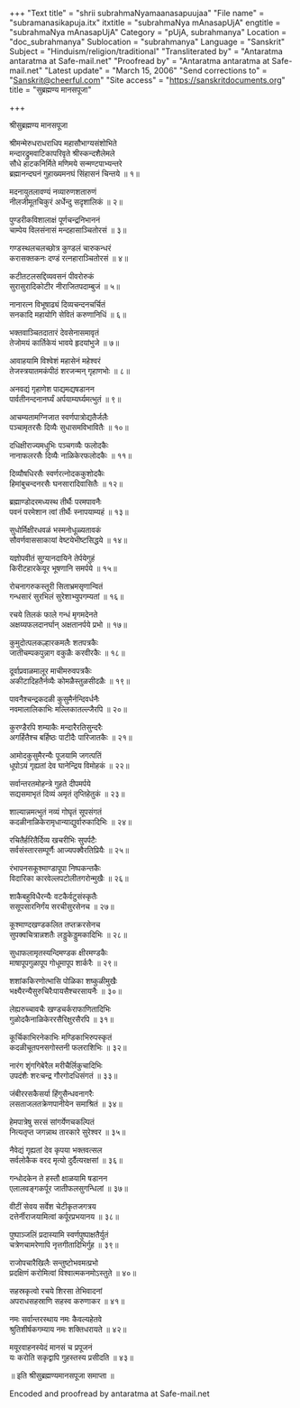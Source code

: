 +++
"Text title" = "shrii subrahmaNyamaanasapuujaa"
"File name" = "subramanasikapuja.itx"
itxtitle = "subrahmaNya mAnasapUjA"
engtitle = "subrahmaNya mAnasapUjA"
Category = "pUjA, subrahmanya"
Location = "doc_subrahmanya"
Sublocation = "subrahmanya"
Language = "Sanskrit"
Subject = "Hinduism/religion/traditional"
"Transliterated by" = "Antaratma antaratma at Safe-mail.net"
"Proofread by" = "Antaratma antaratma at Safe-mail.net"
"Latest update" = "March 15, 2006"
"Send corrections to" = "Sanskrit@cheerful.com"
"Site access" = "https://sanskritdocuments.org"
title = "सुब्रह्मण्य मानसपूजा"

+++
  
 श्रीसुब्रह्मण्य मानसपूजा   
  
श्रीमन्मेरुधराधराधिप महासौभाग्यसंशोभिते  
मन्दारद्रुमवाटिकापरिवृते श्रीस्कन्दशैलेमले  
सौधे हाटकनिर्मिते मणिमये सन्मण्टपाभ्यन्तरे  
ब्रह्मानन्दघनं गुहाख्यमनघं सिंहासनं चिन्तये   ॥ १॥  
  
मदनायुतलावण्यं नव्यारुणशतारुणं  
नीलजीमूतचिकुरं अर्धेन्दु सदृशालिकं   ॥ २॥  
  
पुण्डरीकविशालाक्षं पूर्णचन्द्रनिभाननं  
चाम्पेय विलसंनासं मन्दहासाञ्चितोरसं ॥ ३॥  
  
गण्डस्थलचलच्छोत्र कुण्डलं चारुकन्धरं  
करासक्तकनः दण्डं रत्नहाराञ्चितोरसं ॥ ४॥  
  
कटीतटलसद्दिव्यवसनं पीवरोरुकं  
सुरासुरादिकोटीर नीराजितपदाम्बुजं ॥ ५॥  
  
नानारत्न विभूषाढ्यं दिव्यचन्दनचर्चितं  
सनकादि महायोगि सेवितं करुणानिधिं ॥ ६॥  
  
भक्तवाञ्चितदातारं देवसेनासमावृतं  
तेजोमयं कार्तिकेयं भावये हृदयांभुजे ॥ ७॥  
  
आवाहयामि विश्वेशं महासेनं महेश्वरं  
तेजस्त्रयातमकंपीठं शरजन्मन् गृहाणभोः ॥ ८॥  
  
अनवद्यं गृहाणेश पाद्यमद्यषडानन  
पार्वतीनन्दनानर्घ्यं अर्पयाम्यर्घ्यमत्भुतं ॥ ९॥  
  
आचम्यतामग्निजात स्वर्णपात्रोद्यतैर्जलैः  
पञ्चामृतरसैः दिव्यैः सुधासमविभावितैः ॥ १०॥  
  
दधिक्षीराज्यमधुभिः पञ्चगव्यैः फलोदकैः  
नानाफलरसैः दिव्यैः नाळिकेरफलोदकैः ॥ ११॥  
  
दिव्यौषधिरसैः स्वर्णरत्नोदककुशोदकैः  
हिमांबुचन्दनरसैः घनसारादिवासितैः ॥ १२॥  
  
ब्रह्माण्डोदरमध्यस्थ तीर्थैः परमपावनैः  
पवनं परमेशान त्वां तीर्थैः स्नापयाम्यहं ॥ १३॥  
  
सुधोर्मिक्षीरधवळं भस्मनोधूळ्यतावकं  
सौवर्णवाससाकायां वेष्टयेभीष्टसिद्धये ॥ १४॥  
  
यज्ञोपवीतं सुग़्यानदायिने तेर्पयेगुहं  
किरीटहारकेयूर भूषणानि समर्पये ॥ १५॥  
  
रोचनागरुकस्तूरी सिताभ्रमसृणान्वितं  
गन्धसारं सुरभिलं सुरेशाभ्युपगम्यतां ॥ १६॥  
  
रचये तिलकं फाले गन्धं मृगमदेनते  
अक्षय्यफलदानर्घान् अक्षतानर्पये प्रभो ॥ १७॥  
  
कुमुदोत्पलकल्हारकमलैः शतपत्रकैः  
जातीचम्पकपुन्नाग वकुळैः करवीरकैः ॥ १८॥  
  
दूर्वाप्रवाळमालूर माचीमरुवपत्रकैः  
अकीटादिहतैर्नव्यैः कोमळैस्तुळसीदळैः  ॥ १९॥  
  
पावनैश्चन्द्रकदळी कुसुमैर्नन्दिवर्धनैः  
नवमालालिकाभिः मल्लिकातल्ल्जैरपि ॥ २०॥  
  
कुरण्डैरपि शम्याकैः मन्दारैरतिसुन्दरैः  
अगर्हितैश्च बर्हिष्ठः पाटीदैः पारिजातकैः ॥ २१॥  
  
आमोदकुसुमैरन्यैः पूजयामि जगत्पतिं  
धूपोऽयं गृह्यतां देव घानेन्द्रिय विमोहकं ॥ २२॥  
  
सर्वान्तरतमोहन्त्रे गुहते दीपमर्पये  
सद्यसमाभृतं दिव्यं अमृतं तृप्तिहेतुकं ॥ २३॥  
  
शाल्यान्नमत्भुतं नव्यं गोघृतं सूपसंगतं  
कदळीनाळिकेरामृधान्याद्युर्वारुकादिभिः ॥ २४॥  
  
रचितैर्हरितैर्दिव्य खचरीभिः सुपर्पटैः  
सर्वसंस्तारसम्पूर्णैः आज्यपक्वैरतिप्रियैः ॥ २५॥  
  
रंभापनसकूश्माण्डापूपा निष्पकन्तकैः  
विदारिका कारवेल्लपटोलीतगरोन्मुखैः  ॥ २६॥  
  
शाकैबहुविधैरन्यैः वटकैर्वटुसंस्कृतैः  
ससूपसारनिर्गंय सरचीसुरसेनच ॥ २७॥  
  
कूश्माण्दखण्डकलित तप्तक्ररसेनच  
सुपक्वचित्रान्नशतैः लड्डुकेड्डुमकादिभिः ॥ २८॥  
  
सुधाफलामृतस्यन्दिमण्डक क्षीरमण्डकैः  
माषापूपगुळापूप गोधूमापूप शार्करैः ॥ २९॥  
  
शशांककिरणोत्भासि पोळिका शष्कुळीमुखैः  
भक्ष्यैरन्यैसुरुचिरैःपायसैश्चरसायनैः ॥ ३०॥  
  
लेह्यरुच्चावचैः खण्डचर्कराफाणितादिभिः  
गुळोदकैनाळिकेररसैरिक्षुरसैरपि ॥ ३१॥  
  
कूर्चिकाभिरनेकाभिः मण्डिकाभिरुपस्कृतं  
कदळीचूतपनसगोस्तनी फलराशिभिः ॥ ३२॥  
  
नारंग शृंगगिबेरैल मरीचैर्लिकुचादिभिः  
उपदंशैः शरःचन्द्र गौरगोदधिसंगतं ॥ ३३॥  
  
जंबीररसकैसर्या हिंगुसैन्धवनागरैः  
लसताजलतक्रेणपानीयेन समाश्रितं ॥ ३४॥  
  
हेमपात्रेषु सरसं सांगर्येणचकल्पितं  
नित्यतृप्त जगन्नाथ तारकारे सुरेश्वर ॥ ३५॥  
  
नैवेद्यं गृह्यतां देव कृपया भक्तवत्सल  
सर्वलोकैक वरद मृत्यो दुर्दैत्यरक्षसां ॥ ३६॥  
  
गन्धोदकेन ते हस्तौ क्षाळयामि षडानन  
एलालवङ्गकर्पूर जातीफलसुगन्धिलां ॥ ३७॥  
  
वीटीं सेवय सर्वेश चेटीकृतजगत्रय  
दत्तेर्नीराजयामित्वां कर्पूरप्रभयानय ॥ ३८॥  
  
पुष्पाञ्जलिं प्रदास्यामि स्वर्णपुष्पाक्षतैर्युतं  
चत्रेणचामरेणापि नृत्तगीतादिभिर्गुह ॥ ३९॥  
  
राजोपचारैखिलैः सन्तुष्टोभवमत्प्रभो  
प्रदक्षिणं करोमित्वां विश्वात्मकनमोऽस्तुते ॥ ४०॥  
  
सहस्रकृत्वो रचये शिरसा तेभिवादनां  
अपराधसहस्राणि सहस्व करुणाकर ॥ ४१॥  
  
नमः सर्वान्तरस्थाय नमः कैवल्यहेतवे  
श्रुतिशीर्षकगम्याय नमः शक्तिधरायते ॥ ४२॥  
  
मयूरवाहनस्येदं मानसं च प्रपूजनं  
यः करोति सकृद्वापि गुहस्तस्य प्रसीदति  ॥ ४३॥  
  
॥ इति श्रीसुब्रह्मण्यमानसपूजा समाप्ता ॥  
  
  
  
  
  
Encoded and proofread by antaratma at Safe-mail.net  
  
